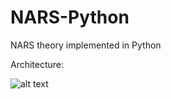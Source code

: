 # NARS-Python

NARS theory implemented in Python

Architecture:

![alt text](https://raw.githubusercontent.com/ccrock4t/NARS-Python/main/Documentation/Diagram.png?token=ADVCHKU3IYHI4BZRNKFFHZLAI64VK)

